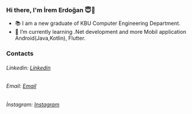 ### Hi there, I'm İrem Erdoğan 😇👋

- 📚 I am a new graduate of KBU Computer Engineering Department.
- 🌱 I’m currently learning .Net development and more Mobil application Android(Java,Kotlin), Flutter.

<!---
👯 I’m looking to collaborate on ...
🔭 I’m currently working on ...
--->
### Contacts

###### Linkedin: [Linkedin](www.linkedin.com/in/iremerdogan1/)
###### Email: [Email](irmerdgn06@gmail.com)
###### İnstagram: [Instagram](https://www.instagram.com/yazilimci1kadin/)
